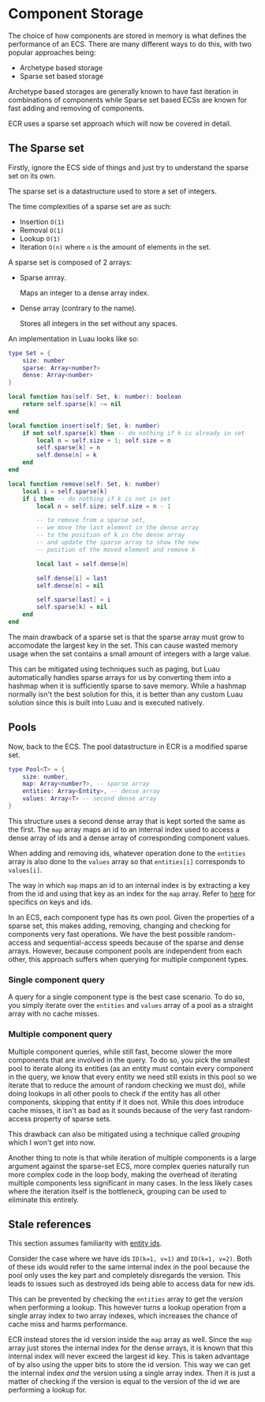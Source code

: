 # Component Storage

The choice of how components are stored in memory is what defines the
performance of an ECS. There are many different ways to do this, with two
popular approaches being:

- Archetype based storage
- Sparse set based storage

Archetype based storages are generally known to have fast iteration in
combinations of components while Sparse set based ECSs are known for fast adding
and removing of components.

ECR uses a sparse set approach which will now be covered in detail.

## The Sparse set

Firstly, ignore the ECS side of things and just try to understand the sparse set
on its own.

The sparse set is a datastructure used to store a set of integers.

The time complexities of a sparse set are as such:

- Insertion `O(1)`
- Removal `O(1)`
- Lookup `O(1)`
- Iteration `O(n)` where `n` is the amount of elements in the set.

A sparse set is composed of 2 arrays:

- Sparse arrray.

  Maps an integer to a dense array index.

- Dense array (contrary to the name).

  Stores all integers in the set without any spaces.

An implementation in Luau looks like so:

```lua
type Set = {
    size: number
    sparse: Array<number?>
    dense: Array<number>
}

local function has(self: Set, k: number): boolean
    return self.sparse[k] ~= nil
end

local function insert(self: Set, k: number)
    if not self.sparse[k] then -- do nothing if k is already in set
        local n = self.size + 1; self.size = n
        self.sparse[k] = n
        self.dense[n] = k
    end
end

local function remove(self: Set, k: number)
    local i = self.sparse[k]
    if i then -- do nothing if k is not in set
        local n = self.size; self.size = n - 1

        -- to remove from a sparse set,
        -- we move the last element in the dense array
        -- to the position of k in the dense array
        -- and update the sparse array to show the new
        -- position of the moved element and remove k 

        local last = self.dense[n]

        self.dense[i] = last
        self.dense[n] = nil

        self.sparse[last] = i
        self.sparse[k] = nil
    end
end
```

The main drawback of a sparse set is that the sparse array must grow to
accomodate the largest key in the set. This can cause wasted memory usage
when the set contains a small amount of integers with a large value.

This can be mitigated using techniques such as paging, but Luau automatically
handles sparse arrays for us by converting them into a hashmap when it is
sufficiently sparse to save memory. While a hashmap normally isn't the best
solution for this, it is better than any custom Luau solution since this is
built into Luau and is executed natively.

## Pools

Now, back to the ECS. The pool datastructure in ECR is a modified sparse set.

```lua
type Pool<T> = {
    size: number,
    map: Array<number?>, -- sparse array
    entities: Array<Entity>, -- dense array
    values: Array<T> -- second dense array
}
```

This structure uses a second dense array that is kept sorted the same as
the first. The `map` array maps an id to an internal index used to access
a dense array of ids and a dense array of corresponding component values.

When adding and removing ids, whatever operation done to the `entities` array is
also done to the `values` array so that `entities[i]` corresponds to `values[i]`.

The way in which `map` maps an id to an internal index is by extracting a key
from the id and using that key as an index for the `map` array.
Refer to [here](entity-identifier.md) for specifics on keys and ids.

In an ECS, each component type has its own pool. Given the properties of a
sparse set, this makes adding, removing, changing and checking for components
very fast operations. We have the best possible random-access and
sequential-access speeds because of the sparse and dense arrays. However,
because component pools are independent from each other, this approach suffers
when querying for multiple component types.

### Single component query

A query for a single component type is the best case scenario. To do so, you
simply iterate over the `entities` and `values` array of a pool as a straight
array with no cache misses.

### Multiple component query

Multiple component queries, while still fast, become slower the more components
that are involved in the query. To do so, you pick the smallest pool to iterate
along its entities (as an entity must contain every component in the query, we
know that every entity we need still exists in this pool so we iterate that to
reduce the amount of random checking we must do), while doing lookups in all
other pools to check if the entity has all other components, skipping that
entity if it does not. While this does introduce cache misses, it isn't as bad
as it sounds because of the very fast random-access property of sparse sets.

This drawback can also be mitigated using a technique called *grouping* which I
won't get into now.

Another thing to note is that while iteration of multiple components is
a large argument against the sparse-set ECS, more complex queries naturally
run more complex code in the loop body, making the overhead of iterating
multiple components less significant in many cases. In the less likely cases
where the iteration itself is the bottleneck, grouping can be used to eliminate
this entirely.

## Stale references

This section assumes familiarity with [entity ids](entity-identifier.md).

Consider the case where we have ids `ID(k=1, v=1)` and `ID(k=1, v=2)`. Both
of these ids would refer to the same internal index in the pool because the
pool only uses the key part and completely disregards the version. This leads to
issues such as destroyed ids being able to access data for new ids.

This can be prevented by checking the `entities` array to get the version when
performing a lookup. This however turns a lookup operation from a single array
index to two array indexes, which increases the chance of cache miss and harms
performance.

ECR instead stores the id version inside the `map` array as well.
Since the `map` array just stores the internal index for the dense arrays,
it is known that this internal index will never exceed the largest id key. This
is taken advantage of by also using the upper bits to store the id version.
This way we can get the internal index *and* the version using a single array
index. Then it is just a matter of checking if the version is equal to the
version of the id we are performing a lookup for.
